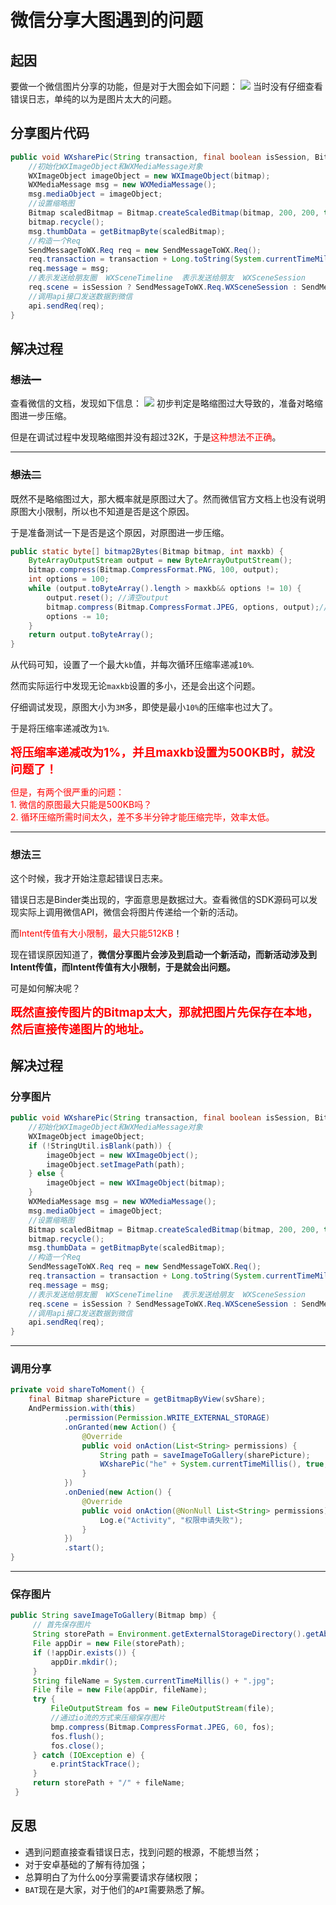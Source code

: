 # 微信分享大图遇到的问题
## 起因
要做一个微信图片分享的功能，但是对于大图会如下问题：
![](https://he_jhua.gitee.io/image-hosting/2019/10/21/9-1.png)
当时没有仔细查看错误日志，单纯的以为是图片太大的问题。

## 分享图片代码
```java
public void WXsharePic(String transaction, final boolean isSession, Bitmap bitmap) {
    //初始化WXImageObject和WXMediaMessage对象
    WXImageObject imageObject = new WXImageObject(bitmap);
    WXMediaMessage msg = new WXMediaMessage();
    msg.mediaObject = imageObject;
    //设置缩略图
    Bitmap scaledBitmap = Bitmap.createScaledBitmap(bitmap, 200, 200, true);
    bitmap.recycle();
    msg.thumbData = getBitmapByte(scaledBitmap);
    //构造一个Req
    SendMessageToWX.Req req = new SendMessageToWX.Req();
    req.transaction = transaction + Long.toString(System.currentTimeMillis());
    req.message = msg;
    //表示发送给朋友圈  WXSceneTimeline  表示发送给朋友  WXSceneSession
    req.scene = isSession ? SendMessageToWX.Req.WXSceneSession : SendMessageToWX.Req.WXSceneTimeline;
    //调用api接口发送数据到微信
    api.sendReq(req);
}
```

## 解决过程
### ~~想法一~~
查看微信的文档，发现如下信息：
![](https://he_jhua.gitee.io/image-hosting/2019/10/21/9-2.png)
初步判定是略缩图过大导致的，准备对略缩图进一步压缩。

但是在调试过程中发现略缩图并没有超过32K，于是<span style="color: #ff0000;">这种想法不正确</span>。

----
### ~~想法二~~
既然不是略缩图过大，那大概率就是原图过大了。然而微信官方文档上也没有说明原图大小限制，所以也不知道是否是这个原因。

于是准备测试一下是否是这个原因，对原图进一步压缩。
```java
public static byte[] bitmap2Bytes(Bitmap bitmap, int maxkb) {
    ByteArrayOutputStream output = new ByteArrayOutputStream();
    bitmap.compress(Bitmap.CompressFormat.PNG, 100, output);
    int options = 100;
    while (output.toByteArray().length > maxkb&& options != 10) {
        output.reset(); //清空output
        bitmap.compress(Bitmap.CompressFormat.JPEG, options, output);//这里压缩options%，把压缩后的数据存放到output中
        options -= 10;
    }
    return output.toByteArray();
}
```

从代码可知，设置了一个最大`kb`值，并每次循环压缩率递减`10%`.

然而实际运行中发现无论`maxkb`设置的多小，还是会出这个问题。

仔细调试发现，原图大小为`3M`多，即使是最小`10%`的压缩率也过大了。

于是将压缩率递减改为`1%`.

<span style="font-size: 14pt; color: #ff0000;"><strong>将压缩率递减改为1%，并且maxkb设置为500KB时，就没问题了！</strong></span>

<span style="color: #ff0000;">但是，有两个很严重的问题：</span>  
<span style="color: #ff0000;">1. 微信的原图最大只能是500KB吗？</span>  
<span style="color: #ff0000;">2. 循环压缩所需时间太久，差不多半分钟才能压缩完毕，效率太低。</span>

----
### 想法三
这个时候，我才开始注意起错误日志来。

错误日志是Binder类出现的，字面意思是数据过大。查看微信的SDK源码可以发现实际上调用微信API，微信会将图片传递给一个新的活动。

而<span style="color: #ff0000;">Intent传值有大小限制，最大只能512KB</span>！

现在错误原因知道了，**微信分享图片会涉及到启动一个新活动，而新活动涉及到Intent传值，而Intent传值有大小限制，于是就会出问题。**

可是如何解决呢？

<span style="font-size: 14pt; color: #ff0000;"><strong>既然直接传图片的Bitmap太大，那就把图片先保存在本地，然后直接传递图片的地址。</strong></span>

## 解决过程
### 分享图片
```java
public void WXsharePic(String transaction, final boolean isSession, Bitmap bitmap, String path) {
    //初始化WXImageObject和WXMediaMessage对象
    WXImageObject imageObject;
    if (!StringUtil.isBlank(path)) {
        imageObject = new WXImageObject();
        imageObject.setImagePath(path);
    } else {
        imageObject = new WXImageObject(bitmap);
    }
    WXMediaMessage msg = new WXMediaMessage();
    msg.mediaObject = imageObject;
    //设置缩略图
    Bitmap scaledBitmap = Bitmap.createScaledBitmap(bitmap, 200, 200, true);
    bitmap.recycle();
    msg.thumbData = getBitmapByte(scaledBitmap);
    //构造一个Req
    SendMessageToWX.Req req = new SendMessageToWX.Req();
    req.transaction = transaction + Long.toString(System.currentTimeMillis());
    req.message = msg;
    //表示发送给朋友圈  WXSceneTimeline  表示发送给朋友  WXSceneSession
    req.scene = isSession ? SendMessageToWX.Req.WXSceneSession : SendMessageToWX.Req.WXSceneTimeline;
    //调用api接口发送数据到微信
    api.sendReq(req);
}
```

----
### 调用分享
```java
private void shareToMoment() {
    final Bitmap sharePicture = getBitmapByView(svShare);
    AndPermission.with(this)
            .permission(Permission.WRITE_EXTERNAL_STORAGE)
            .onGranted(new Action() {
                @Override
                public void onAction(List<String> permissions) {
                    String path = saveImageToGallery(sharePicture);
                    WXsharePic("he" + System.currentTimeMillis(), true, sharePicture, path);
                }
            })
            .onDenied(new Action() {
                @Override
                public void onAction(@NonNull List<String> permissions) {
                    Log.e("Activity", "权限申请失败");
                }
            })
            .start();
}
```

----
### 保存图片
```java
public String saveImageToGallery(Bitmap bmp) {
     // 首先保存图片
     String storePath = Environment.getExternalStorageDirectory().getAbsolutePath() + File.separator + "dearxy";
     File appDir = new File(storePath);
     if (!appDir.exists()) {
         appDir.mkdir();
     }
     String fileName = System.currentTimeMillis() + ".jpg";
     File file = new File(appDir, fileName);
     try {
         FileOutputStream fos = new FileOutputStream(file);
         //通过io流的方式来压缩保存图片
         bmp.compress(Bitmap.CompressFormat.JPEG, 60, fos);
         fos.flush();
         fos.close();
     } catch (IOException e) {
         e.printStackTrace();
     }
     return storePath + "/" + fileName;
 }
```

## 反思
+ 遇到问题直接查看错误日志，找到问题的根源，不能想当然；
+ 对于安卓基础的了解有待加强；
+ 总算明白了为什么`QQ`分享需要请求存储权限；
+ `BAT`现在是大家，对于他们的`API`需要熟悉了解。

<Vssue title="微信分享大图遇到的问题" /> 


